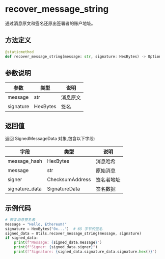 # recover_message_string

通过消息原文和签名还原出签署者的账户地址。

## 方法定义

```python
@staticmethod
def recover_message_string(message: str, signature: HexBytes) -> Optional[SignedMessageData]
```

## 参数说明

| 参数      | 类型     | 说明     |
| --------- | -------- | -------- |
| message   | str      | 消息原文 |
| signature | HexBytes | 签名     |

## 返回值

返回 SignedMessageData 对象,包含以下字段:

| 字段           | 类型            | 说明       |
| -------------- | --------------- | ---------- |
| message_hash   | HexBytes        | 消息哈希   |
| message        | str             | 原始消息   |
| signer         | ChecksumAddress | 签名者地址 |
| signature_data | SignatureData   | 签名数据   |

## 示例代码

```python
# 恢复消息签名者
message = "Hello, Ethereum!"
signature = HexBytes("0x...")  # 65 字节的签名
signed_data = Utils.recover_message_string(message, signature)
if signed_data:
    print(f"Message: {signed_data.message}")
    print(f"Signer: {signed_data.signer}")
    print(f"Signature: {signed_data.signature_data.signature.hex()}")
```

